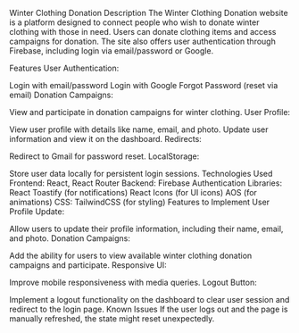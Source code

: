 Winter Clothing Donation
Description
The Winter Clothing Donation website is a platform designed to connect people who wish to donate winter clothing with those in need. Users can donate clothing items and access campaigns for donation. The site also offers user authentication through Firebase, including login via email/password or Google.

Features
User Authentication:

Login with email/password
Login with Google
Forgot Password (reset via email)
Donation Campaigns:

View and participate in donation campaigns for winter clothing.
User Profile:

View user profile with details like name, email, and photo.
Update user information and view it on the dashboard.
Redirects:

Redirect to Gmail for password reset.
LocalStorage:

Store user data locally for persistent login sessions.
Technologies Used
Frontend: React, React Router
Backend: Firebase Authentication
Libraries:
React Toastify (for notifications)
React Icons (for UI icons)
AOS (for animations)
CSS: TailwindCSS (for styling)
Features to Implement
User Profile Update:

Allow users to update their profile information, including their name, email, and photo.
Donation Campaigns:

Add the ability for users to view available winter clothing donation campaigns and participate.
Responsive UI:

Improve mobile responsiveness with media queries.
Logout Button:

Implement a logout functionality on the dashboard to clear user session and redirect to the login page.
Known Issues
If the user logs out and the page is manually refreshed, the state might reset unexpectedly.
